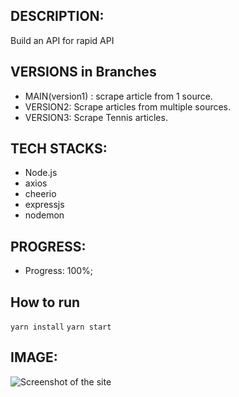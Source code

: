 
## DESCRIPTION:
Build an API for rapid API

## VERSIONS in Branches

   - MAIN(version1) : scrape article from 1 source.
   - VERSION2: Scrape articles from multiple sources.
   - VERSION3: Scrape Tennis articles.


## TECH STACKS:
- Node.js
- axios 
- cheerio
- expressjs
- nodemon

## PROGRESS:
 
- Progress: 100%;


## How to run
`yarn install`
`yarn start`


## IMAGE:
![Screenshot of the site](./screenshots/xoxo.jpg)
